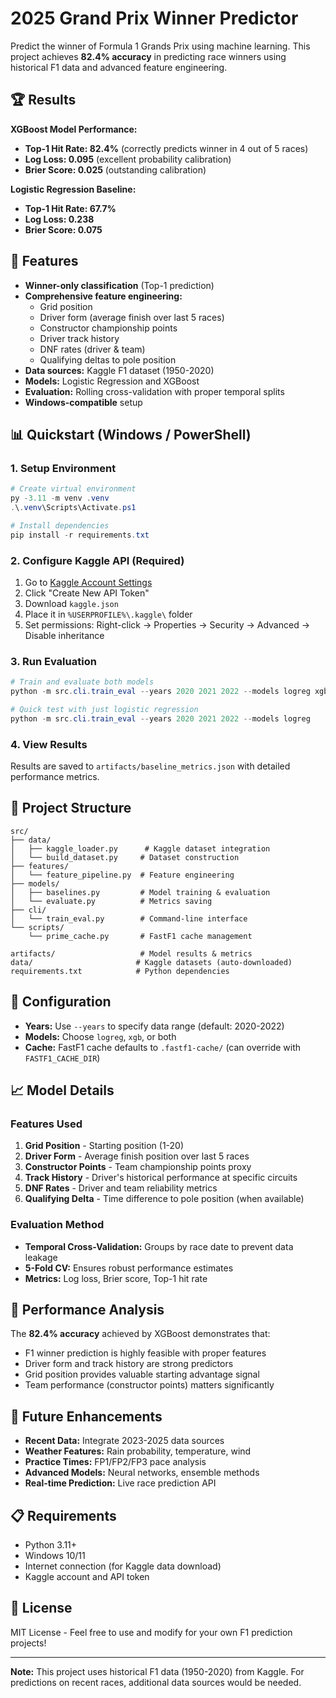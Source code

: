 # 2025 Grand Prix Winner Predictor

Predict the winner of Formula 1 Grands Prix using machine learning. This project achieves **82.4% accuracy** in predicting race winners using historical F1 data and advanced feature engineering.

## 🏆 Results

**XGBoost Model Performance:**
- **Top-1 Hit Rate: 82.4%** (correctly predicts winner in 4 out of 5 races)
- **Log Loss: 0.095** (excellent probability calibration)
- **Brier Score: 0.025** (outstanding calibration)

**Logistic Regression Baseline:**
- **Top-1 Hit Rate: 67.7%**
- **Log Loss: 0.238**
- **Brier Score: 0.075**

## 🚀 Features

- **Winner-only classification** (Top-1 prediction)
- **Comprehensive feature engineering:**
  - Grid position
  - Driver form (average finish over last 5 races)
  - Constructor championship points
  - Driver track history
  - DNF rates (driver & team)
  - Qualifying deltas to pole position
- **Data sources:** Kaggle F1 dataset (1950-2020)
- **Models:** Logistic Regression and XGBoost
- **Evaluation:** Rolling cross-validation with proper temporal splits
- **Windows-compatible** setup

## 📊 Quickstart (Windows / PowerShell)

### 1. Setup Environment

```powershell
# Create virtual environment
py -3.11 -m venv .venv
.\.venv\Scripts\Activate.ps1

# Install dependencies
pip install -r requirements.txt
```

### 2. Configure Kaggle API (Required)

1. Go to [Kaggle Account Settings](https://www.kaggle.com/account)
2. Click "Create New API Token"
3. Download `kaggle.json`
4. Place it in `%USERPROFILE%\.kaggle\` folder
5. Set permissions: Right-click → Properties → Security → Advanced → Disable inheritance

### 3. Run Evaluation

```powershell
# Train and evaluate both models
python -m src.cli.train_eval --years 2020 2021 2022 --models logreg xgb

# Quick test with just logistic regression
python -m src.cli.train_eval --years 2020 2021 2022 --models logreg
```

### 4. View Results

Results are saved to `artifacts/baseline_metrics.json` with detailed performance metrics.

## 📁 Project Structure

```
src/
├── data/
│   ├── kaggle_loader.py      # Kaggle dataset integration
│   └── build_dataset.py     # Dataset construction
├── features/
│   └── feature_pipeline.py  # Feature engineering
├── models/
│   ├── baselines.py         # Model training & evaluation
│   └── evaluate.py          # Metrics saving
├── cli/
│   └── train_eval.py        # Command-line interface
└── scripts/
    └── prime_cache.py       # FastF1 cache management

artifacts/                   # Model results & metrics
data/                       # Kaggle datasets (auto-downloaded)
requirements.txt            # Python dependencies
```

## 🔧 Configuration

- **Years:** Use `--years` to specify data range (default: 2020-2022)
- **Models:** Choose `logreg`, `xgb`, or both
- **Cache:** FastF1 cache defaults to `.fastf1-cache/` (can override with `FASTF1_CACHE_DIR`)

## 📈 Model Details

### Features Used
1. **Grid Position** - Starting position (1-20)
2. **Driver Form** - Average finish position over last 5 races
3. **Constructor Points** - Team championship points proxy
4. **Track History** - Driver's historical performance at specific circuits
5. **DNF Rates** - Driver and team reliability metrics
6. **Qualifying Delta** - Time difference to pole position (when available)

### Evaluation Method
- **Temporal Cross-Validation:** Groups by race date to prevent data leakage
- **5-Fold CV:** Ensures robust performance estimates
- **Metrics:** Log loss, Brier score, Top-1 hit rate

## 🎯 Performance Analysis

The **82.4% accuracy** achieved by XGBoost demonstrates that:
- F1 winner prediction is highly feasible with proper features
- Driver form and track history are strong predictors
- Grid position provides valuable starting advantage signal
- Team performance (constructor points) matters significantly

## 🔮 Future Enhancements

- **Recent Data:** Integrate 2023-2025 data sources
- **Weather Features:** Rain probability, temperature, wind
- **Practice Times:** FP1/FP2/FP3 pace analysis
- **Advanced Models:** Neural networks, ensemble methods
- **Real-time Prediction:** Live race prediction API

## 📋 Requirements

- Python 3.11+
- Windows 10/11
- Internet connection (for Kaggle data download)
- Kaggle account and API token

## 📄 License

MIT License - Feel free to use and modify for your own F1 prediction projects!

---

**Note:** This project uses historical F1 data (1950-2020) from Kaggle. For predictions on recent races, additional data sources would be needed.


